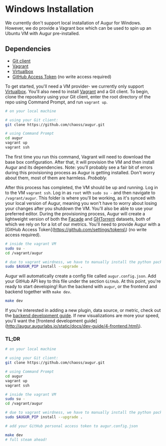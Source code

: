 Windows Installation
====================

We currently don\'t support local installation of Augur for Windows.
However, we do provide a Vagrant box which can be used to spin up an
Ubuntu VM with Augur pre-installed.

Dependencies
------------

-   [Git
    client](https://git-scm.com/book/en/v2/Getting-Started-Installing-Git)
-   [Vagrant](https://www.vagrantup.com/)
-   [Virtualbox](https://www.virtualbox.org/)
-   [GitHub Access Token](https://github.com/settings/tokens) (no write
    access required)

To get started, you'll need a VM provider- we currently only support
[Virtualbox](https://www.virtualbox.org/). You'll also need to install
[Vagrant](https://www.vagrantup.com/downloads.html) and a Git client. To
begin, clone the repository using your Git client, enter the root
directory of the repo using Command Prompt, and run `vagrant up`.

```bash
# on your local machine

# using your Git client: 
git clone https://github.com/chaoss/augur.git

# using Command Prompt
cd augur
vagrant up
vagrant ssh
```

The first time you run this command, Vagrant will need to download the
base box configuration. After that, it will provision the VM and then
install Augur and its dependencies. Note: you'll probably see a fair bit
of errors during this provisioning process as Augur is getting
installed. Don't worry about them, most of them are harmless.
*Probably.*

After this process has completed, the VM should be up and running. Log
in to the VM `vagrant ssh`. Log in as `root` with `sudo su -` and then
navigate to `/vagrant/augur`. This folder is where you'll be working, as
it's synced with your local version of Augur, meaning you won't have to
worry about losing your changes after you shutdown the VM. You'll also
be able to use your preferred editor. During the provisioning process,
Augur will create a lightweight version of both the
[Facade](facade-oss.org) and [GHTorrent](http://ghtorrent.org/)
datasets, both of which we rely on for a lot of our metrics. You'll need
to provide Augur with a [GitHub Access Token](https://github.com/settings/tokens\) (no write access
required).

```bash
# inside the vagrant VM
sudo su -
cd /vagrant/augur

# due to vagrant weirdness, we have to manually install the python packages
sudo $AUGUR_PIP install --upgrade .
```

Augur will automatically create a config file called
`augur.config.json`. Add your GitHub API key to this file under the
section `GitHub`. At this point, you\'re ready to start developing! Run
the backend with `augur`, or the frontend and backend together with
`make dev`.

```bash
make dev
```

If you're interested in adding a new plugin, data source, or metric, check out the [backend development guide](http://augur.augurlabs.io/static/docs/dev-guide/3-backend.html). If new visualizations are more your speed, you'll want the [frontend development guide](http://augur.augurlabs.io/static/docs/dev-guide/4-frontend.html\).

### TL;DR

```bash
# on your local machine

# using your Git client: 
git clone https://github.com/chaoss/augur.git

# using Command Prompt
cd augur
vagrant up
vagrant ssh

# inside the vagrant VM
sudo su -
cd /vagrant/augur

# due to vagrant weirdness, we have to manually install the python packages
sudo $AUGUR_PIP install --upgrade .

# add your GitHub personal access token to augur.config.json

make dev
# full steam ahead!
```
